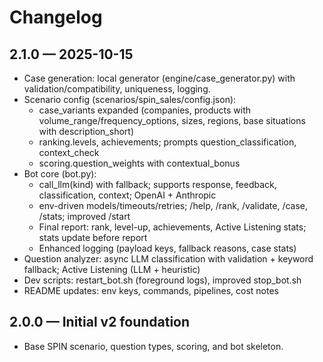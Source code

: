 # Changelog

## 2.1.0 — 2025-10-15

- Case generation: local generator (engine/case_generator.py) with validation/compatibility, uniqueness, logging.
- Scenario config (scenarios/spin_sales/config.json):
  - case_variants expanded (companies, products with volume_range/frequency_options, sizes, regions, base situations with description_short)
  - ranking.levels, achievements; prompts question_classification, context_check
  - scoring.question_weights with contextual_bonus
- Bot core (bot.py):
  - call_llm(kind) with fallback; supports response, feedback, classification, context; OpenAI + Anthropic
  - env-driven models/timeouts/retries; /help, /rank, /validate, /case, /stats; improved /start
  - Final report: rank, level-up, achievements, Active Listening stats; stats update before report
  - Enhanced logging (payload keys, fallback reasons, case stats)
- Question analyzer: async LLM classification with validation + keyword fallback; Active Listening (LLM + heuristic)
- Dev scripts: restart_bot.sh (foreground logs), improved stop_bot.sh
- README updates: env keys, commands, pipelines, cost notes

## 2.0.0 — Initial v2 foundation
- Base SPIN scenario, question types, scoring, and bot skeleton.
